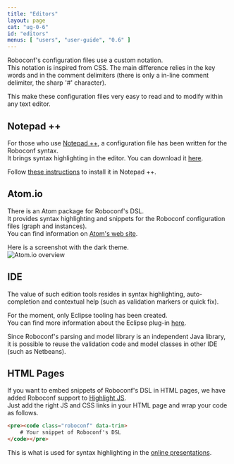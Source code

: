 ```yaml
---
title: "Editors"
layout: page
cat: "ug-0-6"
id: "editors"
menus: [ "users", "user-guide", "0.6" ]
---
```


Roboconf's configuration files use a custom notation.  
This notation is inspired from CSS. The main difference relies in the key words
and in the comment delimiters (there is only a in-line comment delimiter, the sharp '#'
character).

This make these configuration files very easy to read and to modify within any text editor.


## Notepad ++

For those who use [Notepad ++](http://notepad-plus-plus.org), a configuration file has been written for the Roboconf syntax.  
It brings syntax highlighting in the editor. You can download it [here](/resources/downloads/roboconf--npp.xml). 

Follow [these instructions](http://sourceforge.net/apps/mediawiki/notepad-plus/index.php?title=User_Defined_Language_Files#How_to_install_user_defined_language_files)
to install it in Notepad ++.


## Atom.io

There is an Atom package for Roboconf's DSL.  
It provides syntax highlighting and snippets for the Roboconf configuration files (graph and instances).  
You can find information on [Atom's web site](https://atom.io/packages/language-roboconf).

Here is a screenshot with the dark theme.  
<img src="/resources/img/atom.io-overview.png" alt="Atom.io overview" class="gs" />


## IDE

The value of such edition tools resides in syntax highlighting, auto-completion and contextual
help (such as validation markers or quick fix).

For the moment, only Eclipse tooling has been created.  
You can find more information about the Eclipse plug-in [here](eclipse-plugin.html).

Since Roboconf's parsing and model library is an independent Java library, it is possible to reuse the
validation code and model classes in other IDE (such as Netbeans).


## HTML Pages

If you want to embed snippets of Roboconf's DSL in HTML pages, we have added Roboconf
support to [Highlight JS](http://highlightjs.org/).  
Just add the right JS and CSS links in your HTML page and wrap your code as follows.

```html
<pre><code class="roboconf" data-trim>
	# Your snippet of Roboconf's DSL
</code></pre>
```

This is what is used for syntax highlighting in the [online presentations](../reusable-slides.html).

